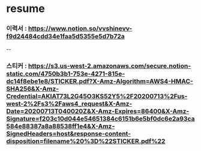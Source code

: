 # resume
### 이력서 : https://www.notion.so/vvshinevv-f9d24484cdd34e1faa5d5355e5d7b72a


--
### 스티커 : https://s3.us-west-2.amazonaws.com/secure.notion-static.com/4750b3b1-753e-4271-815e-dc14f8ebe1e8/STICKER.pdf?X-Amz-Algorithm=AWS4-HMAC-SHA256&X-Amz-Credential=AKIAT73L2G45O3KS52Y5%2F20200713%2Fus-west-2%2Fs3%2Faws4_request&X-Amz-Date=20200713T040020Z&X-Amz-Expires=86400&X-Amz-Signature=f203c10d044e54651384c6151b6e5bf0dc6e2a93ca584e88387a8a88538ff1e4&X-Amz-SignedHeaders=host&response-content-disposition=filename%20%3D%22STICKER.pdf%22
